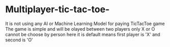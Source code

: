 # Multiplayer-tic-tac-toe-
It is not using any AI or  Machine Learning Model for paying TicTacToe game
The game is simple and will be olayed between two players only
X or O cannot be choose by person here it is default means first player is 'X' and second is 'O'
